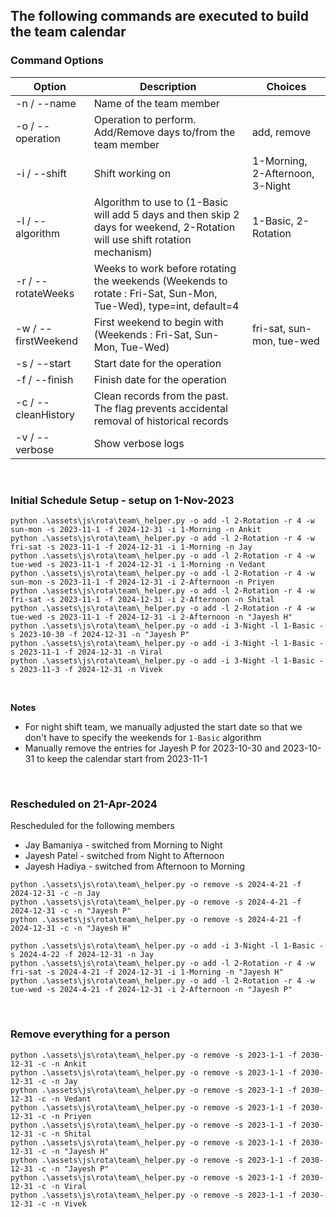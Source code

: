 ## The following commands are executed to build the team calendar

### Command Options

| Option              | Description                                                                                                                  | Choices                         |
| ------------------- | ---------------------------------------------------------------------------------------------------------------------------- | ------------------------------- |
| -n / --name         | Name of the team member                                                                                                      |                                 |
| -o / --operation    | Operation to perform. Add/Remove days to/from the team member                                                                | add, remove                     |
| -i / --shift        | Shift working on                                                                                                             | 1-Morning, 2-Afternoon, 3-Night |
| -l / --algorithm    | Algorithm to use to (1-Basic will add 5 days and then skip 2 days for weekend, 2-Rotation will use shift rotation mechanism) | 1-Basic, 2-Rotation             |
| -r / --rotateWeeks  | Weeks to work before rotating the weekends (Weekends to rotate : Fri-Sat, Sun-Mon, Tue-Wed), type=int, default=4             |                                 |
| -w / --firstWeekend | First weekend to begin with (Weekends : Fri-Sat, Sun-Mon, Tue-Wed)                                                           | fri-sat, sun-mon, tue-wed       |
| -s / --start        | Start date for the operation                                                                                                 |                                 |
| -f / --finish       | Finish date for the operation                                                                                                |                                 |
| -c / --cleanHistory | Clean records from the past. The flag prevents accidental removal of historical records                                      |                                 |
| -v / --verbose      | Show verbose logs                                                                                                            |                                 |

<br />

### Initial Schedule Setup - setup on 1-Nov-2023

```
python .\assets\js\rota\team\_helper.py -o add -l 2-Rotation -r 4 -w sun-mon -s 2023-11-1 -f 2024-12-31 -i 1-Morning -n Ankit
python .\assets\js\rota\team\_helper.py -o add -l 2-Rotation -r 4 -w fri-sat -s 2023-11-1 -f 2024-12-31 -i 1-Morning -n Jay
python .\assets\js\rota\team\_helper.py -o add -l 2-Rotation -r 4 -w tue-wed -s 2023-11-1 -f 2024-12-31 -i 1-Morning -n Vedant
python .\assets\js\rota\team\_helper.py -o add -l 2-Rotation -r 4 -w sun-mon -s 2023-11-1 -f 2024-12-31 -i 2-Afternoon -n Priyen
python .\assets\js\rota\team\_helper.py -o add -l 2-Rotation -r 4 -w fri-sat -s 2023-11-1 -f 2024-12-31 -i 2-Afternoon -n Shital
python .\assets\js\rota\team\_helper.py -o add -l 2-Rotation -r 4 -w tue-wed -s 2023-11-1 -f 2024-12-31 -i 2-Afternoon -n "Jayesh H"
python .\assets\js\rota\team\_helper.py -o add -i 3-Night -l 1-Basic -s 2023-10-30 -f 2024-12-31 -n "Jayesh P"
python .\assets\js\rota\team\_helper.py -o add -i 3-Night -l 1-Basic -s 2023-11-1 -f 2024-12-31 -n Viral
python .\assets\js\rota\team\_helper.py -o add -i 3-Night -l 1-Basic -s 2023-11-3 -f 2024-12-31 -n Vivek
```

<br />

**Notes**
- For night shift team, we manually adjusted the start date so that we don't have to specify the weekends for `1-Basic` algorithm
- Manually remove the entries for Jayesh P for 2023-10-30 and 2023-10-31 to keep the calendar start from 2023-11-1

<br />

### Rescheduled on 21-Apr-2024

Rescheduled for the following members
- Jay Bamaniya - switched from Morning to Night
- Jayesh Patel - switched from Night to Afternoon
- Jayesh Hadiya - switched from Afternoon to Morning

```
python .\assets\js\rota\team\_helper.py -o remove -s 2024-4-21 -f 2024-12-31 -c -n Jay
python .\assets\js\rota\team\_helper.py -o remove -s 2024-4-21 -f 2024-12-31 -c -n "Jayesh P"
python .\assets\js\rota\team\_helper.py -o remove -s 2024-4-21 -f 2024-12-31 -c -n "Jayesh H"

python .\assets\js\rota\team\_helper.py -o add -i 3-Night -l 1-Basic -s 2024-4-22 -f 2024-12-31 -n Jay
python .\assets\js\rota\team\_helper.py -o add -l 2-Rotation -r 4 -w fri-sat -s 2024-4-21 -f 2024-12-31 -i 1-Morning -n "Jayesh H"
python .\assets\js\rota\team\_helper.py -o add -l 2-Rotation -r 4 -w tue-wed -s 2024-4-21 -f 2024-12-31 -i 2-Afternoon -n "Jayesh P"
```

<br />

### Remove everything for a person

```
python .\assets\js\rota\team\_helper.py -o remove -s 2023-1-1 -f 2030-12-31 -c -n Ankit
python .\assets\js\rota\team\_helper.py -o remove -s 2023-1-1 -f 2030-12-31 -c -n Jay
python .\assets\js\rota\team\_helper.py -o remove -s 2023-1-1 -f 2030-12-31 -c -n Vedant
python .\assets\js\rota\team\_helper.py -o remove -s 2023-1-1 -f 2030-12-31 -c -n Priyen
python .\assets\js\rota\team\_helper.py -o remove -s 2023-1-1 -f 2030-12-31 -c -n Shital
python .\assets\js\rota\team\_helper.py -o remove -s 2023-1-1 -f 2030-12-31 -c -n "Jayesh H"
python .\assets\js\rota\team\_helper.py -o remove -s 2023-1-1 -f 2030-12-31 -c -n "Jayesh P"
python .\assets\js\rota\team\_helper.py -o remove -s 2023-1-1 -f 2030-12-31 -c -n Viral
python .\assets\js\rota\team\_helper.py -o remove -s 2023-1-1 -f 2030-12-31 -c -n Vivek
```
